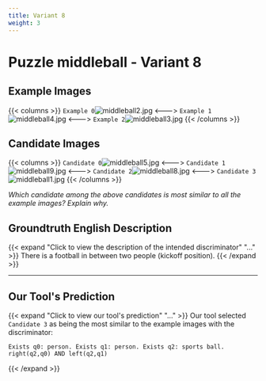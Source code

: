 ```yaml
---
title: Variant 8
weight: 3
---
```


# Puzzle middleball - Variant 8

## Example Images
{{< columns >}}
`Example 0`![middleball2.jpg](/natscene_data/images/middleball2.jpg)
<--->
`Example 1`![middleball4.jpg](/natscene_data/images/middleball4.jpg)
<--->
`Example 2`![middleball3.jpg](/natscene_data/images/middleball3.jpg)
{{< /columns >}}

## Candidate Images
{{< columns >}}
`Candidate 0`![middleball5.jpg](/natscene_data/images/middleball5.jpg)
<--->
`Candidate 1`![middleball9.jpg](/natscene_data/images/middleball9.jpg)
<--->
`Candidate 2`![middleball8.jpg](/natscene_data/images/middleball8.jpg)
<--->
`Candidate 3`![middleball1.jpg](/natscene_data/images/middleball1.jpg)
{{< /columns >}}

*Which candidate among the above candidates is most similar to all the example images? Explain why.*

## Groundtruth English Description

{{< expand "Click to view the description of the intended discriminator" "..." >}}
There is a football in between two people (kickoff position).
{{< /expand >}}

---



## Our Tool's Prediction

{{< expand "Click to view our tool's prediction" "..." >}}
Our tool selected `Candidate 3` as being the most similar to the example images with the discriminator:
```plaintext
Exists q0: person. Exists q1: person. Exists q2: sports ball. right(q2,q0) AND left(q2,q1)
```
{{< /expand >}}
